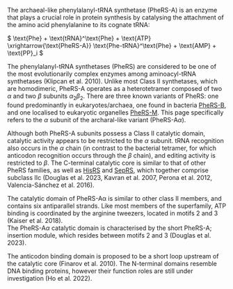 
The archaeal-like phenylalanyl-tRNA synthetase (PheRS-A) is an enzyme that plays a crucial role in protein synthesis by catalysing the attachment of the amino acid phenylalanine to its cognate tRNA:




$ \text{Phe} + \text{tRNA}^\text{Phe} + \text{ATP} \xrightarrow{\text{PheRS-A}} \text{Phe-tRNA}^\text{Phe} + \text{AMP} + \text{PP}_i  $



The phenylalanyl-tRNA synthetases (PheRS) are considered to be one of the most evolutionarily complex enzymes among aminoacyl-tRNA synthetases (Klipcan et al. 2010).
Unlike most Class II synthetases, which are homodimeric, PheRS-A operates as a heterotetramer composed of two $\alpha$ and two $\beta$ subunits $\alpha_2 \beta_2$. 
There are three known variants of PheRS: one found predominantly in eukaryotes/archaea, one found in bacteria [PheRS-B](/class2/phe1), and one localised to eukaryotic organelles [PheRS-M](/class2/phe5). 
This page specifically refers to the $\alpha$ subunit of the archaral-like variant (PheRS-A$\alpha$). 



Although both PheRS-A subunits possess a Class II catalytic domain, catalytic activity appears to be restricted to the $\alpha$ subunit. tRNA recognition also occurs in the $\alpha$ chain (in contrast to the bacterial tetramer, for which anticodon recognition occurs through the $\beta$ chain), and editing activity is restricted to $\beta$.  The C-terminal catalytic core is similar to that of other PheRS families, as well as [HisRS](/class2/his) and [SepRS](/class2/sep), which together comprise subclass IIc
(Douglas et al. 2023, Kavran et al. 2007, Perona et al. 2012, Valencia-Sánchez et al. 2016).


The catalytic domain of PheRS-A&alpha; is similar to other class II members, and contains six antiparallel strands. Like most members of the superfamily, ATP binding is coordinated by the arginine tweezers, located in motifs 2 and 3 (Kaiser et al. 2018).  
The PheRS-A$\alpha$ catalytic domain is characterised by the short PheRS-A; insertion module, which resides between motifs 2 and 3 (Douglas et al. 2023).



The anticodon binding domain is proposed to be a short loop upstream of the catalytic core (Finarov et al. 2010). The N-terminal domains resemble DNA binding proteins, however their function roles are still under investigation (Ho et al. 2022).  


